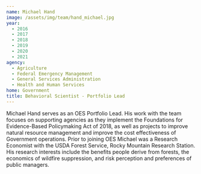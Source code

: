 ```yaml
---
name: Michael Hand
image: /assets/img/team/hand_michael.jpg
year:
  - 2016
  - 2017
  - 2018
  - 2019
  - 2020
  - 2021
agency:
  - Agriculture
  - Federal Emergency Management
  - General Services Administration
  - Health and Human Services
home: Government
title: Behavioral Scientist - Portfolio Lead
---
```


Michael Hand serves as an OES Portfolio Lead. His work with the team focuses on supporting agencies as they implement the Foundations for Evidence-Based Policymaking Act of 2018, as well as projects to improve natural resource management and improve the cost effectiveness of Government operations. Prior to joining OES Michael was a Research Economist with the USDA Forest Service, Rocky Mountain Research Station. His research interests include the benefits people derive from forests, the economics of wildfire suppression, and risk perception and preferences of public managers.	
